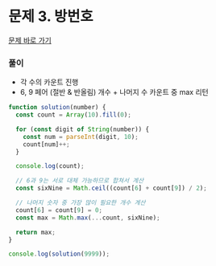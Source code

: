 # 문제 3. 방번호

[문제 바로 가기](https://www.acmicpc.net/problem/1475)

### 풀이

- 각 수의 카운트 진행
- 6, 9 페어 (절반 & 반올림) 개수 + 나머지 수 카운트 중 max 리턴

```javascript
function solution(number) {
  const count = Array(10).fill(0);

  for (const digit of String(number)) {
    const num = parseInt(digit, 10);
    count[num]++;
  }

  console.log(count);

  // 6과 9는 서로 대체 가능하므로 합쳐서 계산
  const sixNine = Math.ceil((count[6] + count[9]) / 2);

  // 나머지 숫자 중 가장 많이 필요한 개수 계산
  count[6] = count[9] = 0;
  const max = Math.max(...count, sixNine);

  return max;
}

console.log(solution(9999));
```
